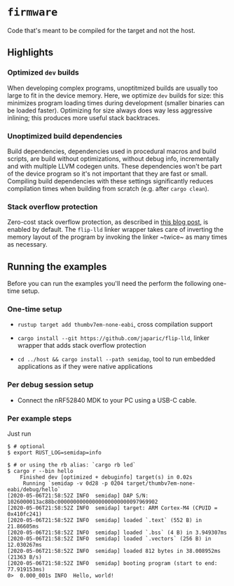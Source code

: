 # `firmware`

Code that's meant to be compiled for the target and not the host.

## Highlights

### Optimized `dev` builds

When developing complex programs, unoptitmized builds are usually too large to
fit in the device memory. Here, we optimize `dev` builds for size: this
minimizes program loading times during development (smaller binaries can be
loaded faster). Optimizing for size always does way less aggressive inlining;
this produces more useful stack backtraces.

### Unoptimized build dependencies

Build dependencies, dependencies used in procedural macros and build scripts,
are build without optimizations, without debug info, incrementally and with
multiple LLVM codegen units. These dependencies won't be part of the device
program so it's not important that they are fast or small. Compiling build
dependencies with these settings significantly reduces compilation times when
building from scratch (e.g. after `cargo clean`).

### Stack overflow protection

Zero-cost stack overflow protection, as described in [this blog post], is
enabled by default. The `flip-lld` linker wrapper takes care of inverting the
memory layout of the program by invoking the linker ~twice~ as many times as
necessary.

[this blog post]: https://blog.japaric.io/stack-overflow-protection/

## Running the examples

Before you can run the examples you'll need the perform the following one-time
setup.

### One-time setup

- `rustup target add thumbv7em-none-eabi`, cross compilation support

- `cargo install --git https://github.com/japaric/flip-lld`, linker wrapper that
  adds stack overflow protection

- `cd ../host && cargo install --path semidap`, tool to run embedded
  applications as if they were native applications

### Per debug session setup

- Connect the nRF52840 MDK to your PC using a USB-C cable.

### Per example steps

Just run

``` console
$ # optional
$ export RUST_LOG=semidap=info

$ # or using the rb alias: `cargo rb led`
$ cargo r --bin hello
    Finished dev [optimized + debuginfo] target(s) in 0.02s
     Running `semidap -v 0d28 -p 0204 target/thumbv7em-none-eabi/debug/hello`
[2020-05-06T21:58:52Z INFO  semidap] DAP S/N: 1026000013ac88bc00000000000000000000000097969902
[2020-05-06T21:58:52Z INFO  semidap] target: ARM Cortex-M4 (CPUID = 0x410fc241)
[2020-05-06T21:58:52Z INFO  semidap] loaded `.text` (552 B) in 21.86605ms
[2020-05-06T21:58:52Z INFO  semidap] loaded `.bss` (4 B) in 3.949307ms
[2020-05-06T21:58:52Z INFO  semidap] loaded `.vectors` (256 B) in 12.030267ms
[2020-05-06T21:58:52Z INFO  semidap] loaded 812 bytes in 38.008952ms (21363 B/s)
[2020-05-06T21:58:52Z INFO  semidap] booting program (start to end: 77.919153ms)
0>  0.000_001s INFO  Hello, world!
```
